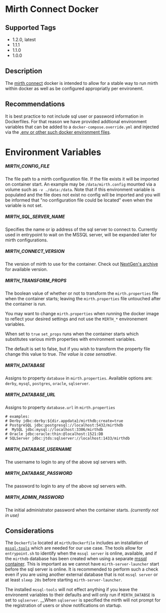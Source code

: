 # Mirth Connect Docker

## Supported Tags

- 1.2.0, latest
- 1.1.1
- 1.1.0
- 1.0.0

## Description

The [mirth connect](https://www.nextgen.com/products-and-services/integration-engine)
docker is intended to allow for a stable way to run mirth within docker as
well as be configured appropriatly per environemt.

## Recommendations

It is best practice to not include sql user or password information in Dockerfiles. For that reason we have provided addtional environment variables
that can be added to a `docker-compose.override.yml` and injected via the [.env
or other such docker environment files](https://docs.docker.com/compose/env-file/).

# Environment Variables

##### MIRTH_CONFIG_FILE

The file path to a mirth configuration file. If the file exists it will be imported on container start.
An example may be `/data/mirth.config` mounted via a volume such as `-v ./data:/data`. Note that if this
environment variable is populated and the file does not exist no config will be imported and you will be informed that "no configuration file could be located"
even when the variable is not set.

##### MIRTH_SQL_SERVER_NAME

Specifies the name or ip address of the sql server to connect to.
Currently used in entrypoint to wait on the MSSQL server, will be expanded later
for mirth configurations.

##### MIRTH_CONNECT_VERSION

The version of mirth to use for the container. Check out [NextGen's archive](http://downloads.mirthcorp.com/archive/connect/) for available version.

##### MIRTH_TRANSFORM_PROPS

The boolean value of whether or not to transform the `mirth.properties`
file when the container starts; leaving the `mirth.properties` file untouched
after the container is run.

You may want to change `mirth.properties` when running the docker image
to reflect your desired settings and not use the `MIRTH_*` environement
variables.

When set to `true` `set_props` runs when the container starts which
substitutes various mirth properties with environment variables.

The default is set to false, but if you wish to transform the property file change this value to true. _The value is case sensative_.

##### MIRTH_DATABASE

Assigns to property `database` in `mirth.properties`. Available options are: `derby`, `mysql`, `postgres`, `oracle`, `sqlserver`.

##### MIRTH_DATABASE_URL

Assigns to property `database.url` in `mirth.properties`

```
# examples:
# Derby jdbc:derby:${dir.appdata}/mirthdb;create=true
# PostgreSQL jdbc:postgresql://localhost:5432/mirthdb
#  MySQL jdbc:mysql://localhost:3306/mirthdb
# Oracle jdbc:oracle:thin:@localhost:1521:DB
# SQLServer jdbc:jtds:sqlserver://localhost:1433/mirthdb
```

##### MIRTH_DATABASE_USERNAME

The username to login to any of the above sql servers with.

##### MIRTH_DATABASE_PASSWORD

The password to login to any of the above sql servers with.

##### MIRTH_ADMIN_PASSWORD

The initial administrator password when the container starts. _(currently not in use)_

## Considerations

The `Dockerfile` located at `mirth/Dockerfile` includes an installation of [`mssql-tools`](https://docs.microsoft.com/en-us/sql/tools/sqlcmd-utility?view=sql-server-2017)
which are needed for our use case. The tools allow for `entrypoint.sh` to identify when the `mssql server` 
is online, available, and if the `mirthdb` database has been created when using a separate 
[mssql container](https://hub.docker.com/_/microsoft-mssql-server). 
This is important as we cannot have `mirth-server-launcher` start before the sql server is online. 
It is recommended to perform such a check even if you are using another external
database that is not `mssql server`  or at least `sleep 20s` before starting `mirth-server-launcher`.

The installed `mssql-tools` will not effect anything if you leave the environemt
variables to their defaults and will only run if `MIRTH_DATABSE` is set to `sqlserver`. __When `sqlserver` is specified the mirth will not prompt for
the registration of users or show notifications on startup.
